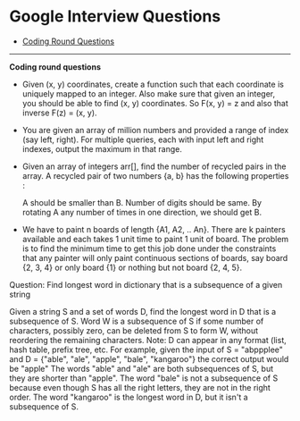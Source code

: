 
# Google Interview Questions
* [Coding Round Questions](#coding)
____


<b name="coding">Coding round questions</b><br/>

- Given (x, y) coordinates, create a function such that each coordinate is uniquely mapped to an integer. Also make sure that given an integer, you should be able to find (x, y) coordinates. So F(x, y) = z and also that inverse F(z) = (x, y).
- You are given an array of million numbers and provided a range of index (say left, right). For multiple queries, each with input left and right indexes, output the maximum in that range.
- Given an array of integers arr[], find the number of recycled pairs in the array. A recycled pair of two numbers {a, b} has the following properties :

  A should be smaller than B.
  Number of digits should be same.
  By rotating A any number of times in one direction, we should get B.

- We have to paint n boards of length {A1, A2, .. An}. There are k painters available and each takes 1 unit time to paint 1 unit of board. The problem is to find the minimum time to get this job done under the constraints that any painter will only paint continuous sections of boards, say board {2, 3, 4} or only board {1} or nothing but not board {2, 4, 5}.


Question: Find longest word in dictionary that is a subsequence of a given string

  Given a string S and a set of words D, find the longest word in D that is a subsequence of S.
  Word W is a subsequence of S if some number of characters, possibly zero, can be deleted from S to form W, without reordering the  remaining characters.
  Note: D can appear in any format (list, hash table, prefix tree, etc.
  For example, given the input of S = "abppplee" and D = {"able", "ale", "apple", "bale", "kangaroo"} the correct output would be "apple"
  The words "able" and "ale" are both subsequences of S, but they are shorter than "apple".
  The word "bale" is not a subsequence of S because even though S has all the right letters, they are not in the right order.
  The word "kangaroo" is the longest word in D, but it isn't a subsequence of S.
